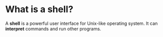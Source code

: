 # What is a shell?
A **shell** is a powerful user interface for Unix-like operating system. It can **interpret** commands and run other programs.
